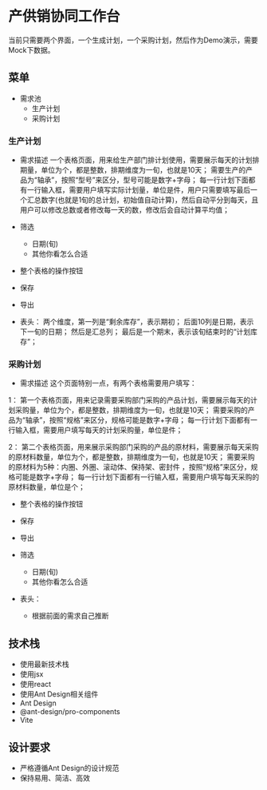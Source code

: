 # 产供销协同工作台
当前只需要两个界面，一个生成计划，一个采购计划，然后作为Demo演示，需要Mock下数据。

## 菜单
- 需求池
    - 生产计划
    - 采购计划

### 生产计划
- 需求描述
一个表格页面，用来给生产部门排计划使用，需要展示每天的计划排期量，单位为个，都是整数，排期维度为一旬，也就是10天；
需要生产的产品为“轴承”，按照“型号”来区分，型号可能是数字+字母；
每一行计划下面都有一行输入框，需要用户填写实际计划量，单位是件，用户只需要填写最后一个汇总数字(也就是1旬的总计划，初始值自动计算)，然后自动平分到每天，且用户可以修改总数或者修改每一天的数，修改后会自动计算平均值；

- 筛选
    - 日期(旬)
    - 其他你看怎么合适

- 整个表格的操作按钮
 - 保存
 - 导出

- 表头：
两个维度，第一列是“剩余库存”，表示期初；
后面10列是日期，表示下一旬的日期；
然后是汇总列；
最后是一个期末，表示该旬结束时的“计划库存”；

### 采购计划
- 需求描述
这个页面特别一点，有两个表格需要用户填写：

1： 
第一个表格页面，用来记录需要采购部门采购的产品计划，需要展示每天的计划采购量，单位为个，都是整数，排期维度为一旬，也就是10天；
需要采购的产品为“轴承”，按照“规格”来区分，规格可能是数字+字母；
每一行计划下面都有一行输入框，需要用户填写每天的计划采购量，单位是件；

2：
第二个表格页面，用来展示采购部门采购的产品的原材料，需要展示每天采购的原材料数量，单位为个，都是整数，排期维度为一旬，也就是10天；
需要采购的原材料为5种：内圈、外圈、滚动体、保持架、密封件
，按照“规格”来区分，规格可能是数字+字母；
每一行计划下面都有一行输入框，需要用户填写每天采购的原材料数量，单位是个；


- 整个表格的操作按钮
 - 保存
 - 导出

- 筛选
    - 日期(旬)
    - 其他你看怎么合适

- 表头：
  - 根据前面的需求自己推断

## 技术栈
- 使用最新技术栈
- 使用jsx
- 使用react
- 使用Ant Design相关组件
- Ant Design
- @ant-design/pro-components
- Vite

## 设计要求
- 严格遵循Ant Design的设计规范
- 保持易用、简洁、高效
